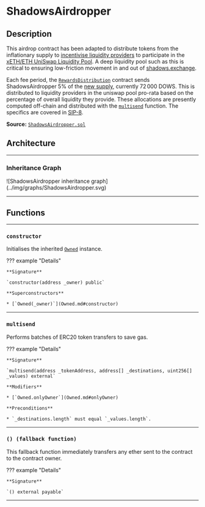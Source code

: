 # ShadowsAirdropper

## Description

This airdrop contract has been adapted to distribute tokens from the inflationary supply to [incentivise liquidity providers](../incentives.md#liquidity-providers) to participate in the [xETH/ETH UniSwap Liquidity Pool](https://etherscan.io/address/0xe9cf7887b93150d4f2da7dfc6d502b216438f244/#tokentxns). A deep liquidity pool such as this is critical to ensuring low-friction movement in and out of [shadows.exchange](https://shadows.exchange).

Each fee period, the [`RewardsDistribution`](RewardsDistribution.md) contract sends ShadowsAirdropper 5% of the [new supply](SupplySchedule.md), currently $72\,000$ DOWS. This is distributed to liquidity providers in the uniswap pool pro-rata based on the percentage of overall liquidity they provide. These allocations are presently computed off-chain and distributed with the [`multisend`](#multisend) function. The specifics are covered in [SIP-8](https://sips.shadows.io/sips/sip-8).

**Source:** [`ShadowsAirdropper.sol`](https://github.com/Shadowsio/shadows/blob/ShadowsAirdropper/contracts/ShadowsAirdropper.sol)

## Architecture

---

### Inheritance Graph

<centered-image>
    ![ShadowsAirdropper inheritance graph](../img/graphs/ShadowsAirdropper.svg)
</centered-image>

---

## Functions

---

### `constructor`

Initialises the inherited [`Owned`](Owned.md) instance.

??? example "Details"

    **Signature**

    `constructor(address _owner) public`

    **Superconstructors**

    * [`Owned(_owner)`](Owned.md#constructor)

---

### `multisend`

Performs batches of ERC20 token transfers to save gas.

??? example "Details"

    **Signature**

    `multisend(address _tokenAddress, address[] _destinations, uint256[] _values) external`

    **Modifiers**

    * [`Owned.onlyOwner`](Owned.md#onlyOwner)

    **Preconditions**

    * `_destinations.length` must equal `_values.length`.

---

### `() (fallback function)`

This fallback function immediately transfers any ether sent to the contract to the contract owner.

??? example "Details"

    **Signature**

    `() external payable`

---
